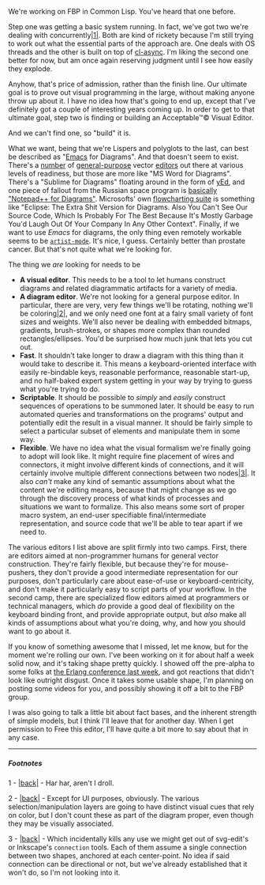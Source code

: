 We're working on FBP in Common Lisp. You've heard that one before.

Step one was getting a basic system running. In fact, we've got two we're dealing with concurrently<a name="note-Tue-Nov-26-232106EST-2013"></a>[|1|](#foot-Tue-Nov-26-232106EST-2013). Both are kind of rickety because I'm still trying to work out what the essential parts of the approach are. One deals with OS threads and the other is built on top of [cl-async](http://orthecreedence.github.io/cl-async/). I'm liking the second one better for now, but am once again reserving judgment until I see how easily they explode.

Anyhow, that's price of admission, rather than the finish line. Our ultimate goal is to prove out visual programming in the large, without making anyone throw up about it. I have no idea how that's going to end up, except that I've definitely got a couple of interesting years coming up. In order to get to that ultimate goal, step two is finding or building an Acceptable™© Visual Editor.

And we can't find one, so "build" it is.

What we want, being that we're Lispers and polyglots to the last, can best be described as "[Emacs](https://www.gnu.org/software/emacs/) for Diagrams". And that doesn't seem to exist. There's a [number](http://inkscape.org/) of [general-purpose](http://www.adobe.com/ca/products/illustrator.html?sdid=JRSIH&skwcid=AL!3085!10!2843941197!20355419935&ef_id=UdIbfwAAAaQ4Kybq:20131125030001:s) vector [editors](https://code.google.com/p/svg-edit/) out there at various levels of readiness, but those are more like "MS Word for Diagrams". There's a "Sublime for Diagrams" floating around in the form of [yEd](http://www.yworks.com/en/products_yed_about.html), and one piece of fallout from the Russian space program is [basically "Notepad++ for Diagrams"](http://drakon-editor.sourceforge.net/). Microsofts' own [flowcharting suite](http://office.microsoft.com/en-ca/visio/) is something like "Eclipse: The Extra Shit Version for Diagrams. Also You Can't See Our Source Code, Which Is Probably For The Best Because It's Mostly Garbage You'd Laugh Out Of Your Company In Any Other Context". Finally, if we want to use *Emacs* for diagrams, the only thing even remotely workable seems to be [`artist-mode`](http://emacs-fu.blogspot.ca/2009/01/drawing-pictures.html). It's nice, I guess. Certainly better than prostate cancer. But that's not quite what we're looking for.

The thing we *are* looking for needs to be

- **A visual editor**. This needs to be a tool to let humans construct diagrams and related diagrammatic artifacts for a variety of media.
- **A diagram editor**. We're not looking for a general purpose editor. In particular, there are very, very few things we'll be rotating, nothing we'll be coloring<a name="note-Tue-Nov-26-232113EST-2013"></a>[|2|](#foot-Tue-Nov-26-232113EST-2013), and we only need one font at a fairy small variety of font sizes and weights. We'll also never be dealing with embedded bitmaps, gradients, brush-strokes, or shapes more complex than rounded rectangles/ellipses. You'd be surprised how much junk that lets you cut out.
- **Fast**. It shouldn't take longer to draw a diagram with this thing than it would take to describe it. This means a keyboard-oriented interface with easily re-bindable keys, reasonable performance, reasonable start-up, and no half-baked expert system getting in your way by trying to guess what you're trying to do.
- **Scriptable**. It should be possible to *simply* and *easily* construct sequences of operations to be summoned later. It should be easy to run automated queries and transformations on the programs' output and potentially edit the result in a visual manner. It should be fairly simple to select a particular subset of elements and manipulate them in some way.
- **Flexible**. We have no idea what the visual formalism we're finally going to adopt will look like. It might require fine placement of wires and connectors, it might involve different kinds of connections, and it will certainly involve multiple different connections between two nodes<a name="note-Tue-Nov-26-232118EST-2013"></a>[|3|](#foot-Tue-Nov-26-232118EST-2013). It also *can't* make any kind of semantic assumptions about what the content we're editing means, because that might change as we go through the discovery process of what kinds of processes and situations we want to formalize. This also means some sort of proper macro system, an end-user specifiable final/intermediate representation, and source code that we'll be able to tear apart if we need to.

The various editors I list above are split firmly into two camps. First, there are editors aimed at non-programmer humans for general vector construction. They're fairly flexible, but because they're for mouse-pushers, they don't provide a good intermediate representation for our purposes, don't particularly care about ease-of-use or keyboard-centricity, and don't make it particularly easy to script parts of your workflow. In the second camp, there are specialized flow editors aimed at programmers or technical managers, which *do* provide a good deal of flexibility on the keyboard binding front, and provide appropriate output, but *also* make all kinds of assumptions about what you're doing, why, and how you should want to go about it.

If you know of something awesome that I missed, let me know, but for the moment we're rolling our own. I've been working on it for about half a week solid now, and it's taking shape pretty quickly. I showed off the pre-alpha to some folks at [the Erlang conference last week](https://www.erlang-solutions.com/event/toronto-erlang-factory-lite-2013), and got reactions that didn't look like outright disgust. Once it takes some usable shape, I'm planning on posting some videos for you, and possibly showing it off a bit to the FBP group.

I was also going to talk a little bit about fact bases, and the inherent strength of simple models, but I think I'll leave that for another day. When I get permission to Free this editor, I'll have quite a bit more to say about that in any case.

* * *
##### Footnotes
1 - <a name="foot-Tue-Nov-26-232106EST-2013"></a>[|back|](#note-Tue-Nov-26-232106EST-2013) - Har har, aren't I droll.

2 - <a name="foot-Tue-Nov-26-232113EST-2013"></a>[|back|](#note-Tue-Nov-26-232113EST-2013) - Except for UI purposes, obviously. The various selection/manipulation layers are going to have distinct visual cues that rely on color, but I don't count these as part of the diagram proper, even though they may be visually associated.

3 - <a name="foot-Tue-Nov-26-232118EST-2013"></a>[|back|](#note-Tue-Nov-26-232118EST-2013) - Which incidentally kills any use we might get out of svg-edit's or Inkscape's `connection` tools. Each of them assume a single connection between two shapes, anchored at each center-point. No idea if said connection can be directional or not, but we've already established that it won't do, so I'm not looking into it.
